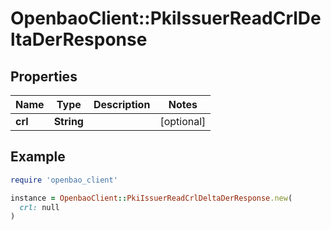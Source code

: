 # OpenbaoClient::PkiIssuerReadCrlDeltaDerResponse

## Properties

| Name | Type | Description | Notes |
| ---- | ---- | ----------- | ----- |
| **crl** | **String** |  | [optional] |

## Example

```ruby
require 'openbao_client'

instance = OpenbaoClient::PkiIssuerReadCrlDeltaDerResponse.new(
  crl: null
)
```

